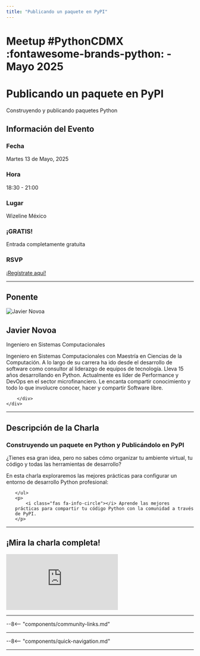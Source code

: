 ```yaml
---
title: "Publicando un paquete en PyPI"
---
```


# Meetup #PythonCDMX :fontawesome-brands-python: - Mayo 2025

<div class="meetup-hero">
    <h1>Publicando un paquete en PyPI</h1>
    <p class="meetup-subtitle">Construyendo y publicando paquetes Python</p>
</div>

## Información del Evento

<div class="event-details">
    <div class="detail-card date-card">
        <h3><i class="fas fa-calendar-alt"></i> Fecha</h3>
        <p>Martes 13 de Mayo, 2025</p>
    </div>
    <div class="detail-card time-card">
        <h3><i class="fas fa-clock"></i> Hora</h3>
        <p>18:30 - 21:00</p>
    </div>
    <div class="detail-card location-card">
        <h3><i class="fas fa-map-marker-alt"></i> Lugar</h3>
        <p>Wizeline México</p>
    </div>
    <div class="detail-card free-card">
        <h3><i class="fas fa-gift"></i> ¡GRATIS!</h3>
        <p>Entrada completamente gratuita</p>
    </div>
    <div class="detail-card rsvp-card">
        <h3><i class="fas fa-ticket-alt"></i> RSVP</h3>
        <p><a href="https://www.meetup.com/python-mexico/">¡Regístrate aquí!</a></p>
    </div>
</div>

---

## Ponente

<div class="speaker-section">
    <div class="speaker-photo">
        <img src="/../../images/ponentes/202505-PythonCDMX-javier-novoa.png" alt="Javier Novoa">
    </div>
    <div class="speaker-info">
        <h2>Javier Novoa</h2>
        <p class="speaker-role">Ingeniero en Sistemas Computacionales</p>
        <p class="speaker-bio">Ingeniero en Sistemas Computacionales con Maestría en Ciencias de la Computación. A lo largo de su carrera ha ido desde el desarrollo de software como consultor al liderazgo de equipos de tecnología. Lleva 15 años desarrollando en Python. Actualmente es líder de Performance y DevOps en el sector microfinanciero. Le encanta compartir conocimiento y todo lo que involucre conocer, hacer y compartir Software libre.</p>
        <div class="speaker-links">



        </div>
    </div>
</div>

---

## Descripción de la Charla

<div class="talk-description">
    <h3><i class="fas fa-rocket"></i> Construyendo un paquete en Python y Publicándolo en PyPI</h3>
    <p>¿Tienes esa gran idea, pero no sabes cómo organizar tu ambiente virtual, tu código y todas las herramientas de desarrollo?</p>
    <p>En esta charla exploraremos las mejores prácticas para configurar un entorno de desarrollo Python profesional:</p>
    <ul>

    </ul>
    <p>
        <i class="fas fa-info-circle"></i> Aprende las mejores prácticas para compartir tu código Python con la comunidad a través de PyPI.
    </p>
</div>

---

## ¡Mira la charla completa!

<div class="video-section">
    <div class="video-container">
        <div class="video-wrapper">
            <iframe
                src="https://www.youtube.com/embed/1nHTVEOSRlg"
                title="Meetup PythonCDMX Mayo 2025"
                frameborder="0"
                allow="accelerometer; autoplay; clipboard-write; encrypted-media; gyroscope; picture-in-picture; web-share"
                allowfullscreen>
            ></iframe>
        </div>
    </div>
</div>

---

--8<-- "components/community-links.md"

---

--8<-- "components/quick-navigation.md"

---
